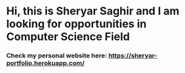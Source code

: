 # Hi, this is Sheryar Saghir and I am looking for opportunities in Computer Science Field 

### Check my personal website here: https://sheryar-portfolio.herokuapp.com/
